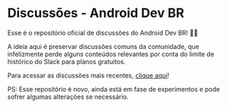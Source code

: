 # Discussões - Android Dev BR

Esse é o repositório oficial de discussões do Android Dev BR! 💬🤖

A ideia aqui é preservar discussões comuns da comunidade, que infelizmente perde alguns conteúdos relevantes por conta do limite de histórico do Slack para planos gratuitos.

Para acessar as discussões mais recentes, [clique aqui](https://github.com/androiddevbr/discussoes/discussions)!

PS: Esse repositório é novo, ainda está em fase de experimentos e pode sofrer algumas alterações se necessário.
